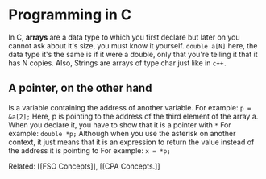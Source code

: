 # Programming in C
In C, **arrays** are a data type to which you first declare but later on you cannot ask about it's size, you must know it yourself.
`double a[N]`
here, the data type it's the same is if it were a double, only that you're telling it that it has N copies.
Also, Strings are arrays of type char just like in `c++.`
## A pointer, on the other hand
Is a variable containing the address of another variable. For example:
`p = &a[2];`
Here, p is pointing to the address of the third element of the array a.
When you declare it, you have to show that it is a pointer with `*`
	For example:     `double *p;`
Although when you use the asterisk on another context, it just means that it is an expression to return the value instead of the address it is pointing to
	For example:     `x = *p;`
	

Related: [[FSO Concepts]], [[CPA Concepts.]]